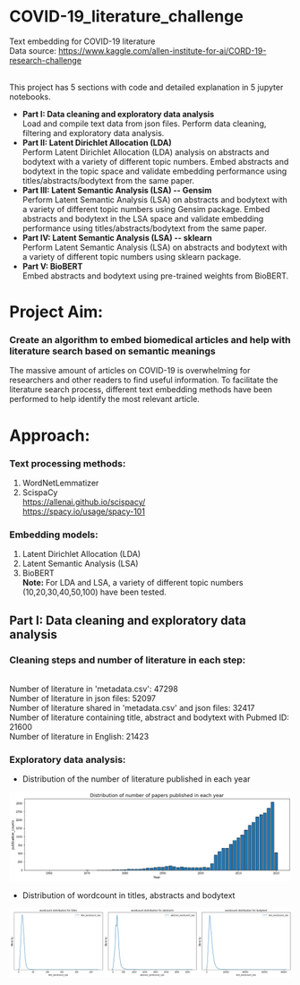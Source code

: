 # COVID-19_literature_challenge
Text embedding for COVID-19 literature
<br>Data source: https://www.kaggle.com/allen-institute-for-ai/CORD-19-research-challenge

<br>This project has 5 sections with code and detailed explanation in 5 jupyter notebooks.

* **Part I: Data cleaning and exploratory data analysis**
<br>Load and compile text data from json files. Perform data cleaning, filtering and exploratory data analysis.
* **Part II: Latent Dirichlet Allocation (LDA)**
<br>Perform Latent Dirichlet Allocation (LDA) analysis on abstracts and bodytext with a variety of different topic numbers. Embed abstracts and bodytext in the topic space and validate embedding performance using titles/abstracts/bodytext from the same paper.
* **Part III: Latent Semantic Analysis (LSA) -- Gensim**
<br>Perform Latent Semantic Analysis (LSA) on abstracts and bodytext with a variety of different topic numbers using Gensim package. Embed abstracts and bodytext in the LSA space and validate embedding performance using titles/abstracts/bodytext from the same paper.
* **Part IV: Latent Semantic Analysis (LSA) -- sklearn**
<br>Perform Latent Semantic Analysis (LSA) on abstracts and bodytext with a variety of different topic numbers using sklearn package.
* **Part V: BioBERT**
<br>Embed abstracts and bodytext using pre-trained weights from BioBERT.

# Project Aim:
### Create an algorithm to embed biomedical articles and help with literature search based on semantic meanings
The massive amount of articles on COVID-19 is overwhelming for researchers and other readers to find useful information. To facilitate the literature search process, different text embedding methods have been performed to help identify the most relevant article.

# Approach:
### Text processing methods:
1. WordNetLemmatizer
2. ScispaCy
<br>https://allenai.github.io/scispacy/
<br>https://spacy.io/usage/spacy-101

### Embedding models:
1. Latent Dirichlet Allocation (LDA)
2. Latent Semantic Analysis (LSA)
3. BioBERT
<br>**Note:** For LDA and LSA, a variety of different topic numbers (10,20,30,40,50,100) have been tested.

## Part I: Data cleaning and exploratory data analysis
### Cleaning steps and number of literature in each step:
<br>Number of literature in 'metadata.csv': 47298
<br>Number of literature in json files: 52097
<br>Number of literature shared in 'metadata.csv' and json files: 32417
<br>Number of literature containing title, abstract and bodytext with Pubmed ID: 21600
<br>Number of literature in English: 21423

### Exploratory data analysis:
* Distribution of the number of literature published in each year
<img src= 'https://github.com/xiey1/COVID-19_literature_challenge/blob/master/images/Publication_by_year.png' width=600px>

* Distribution of wordcount in titles, abstracts and bodytext
<img src= 'https://github.com/xiey1/COVID-19_literature_challenge/blob/master/images/wordcount_distribution.png' width=600px>
